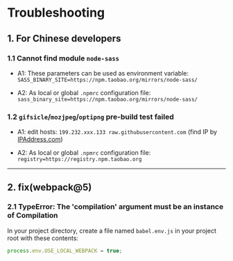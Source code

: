 # Troubleshooting

## 1. For Chinese developers

### 1.1 Cannot find module `node-sass`

- A1: These parameters can be used as environment variable: `SASS_BINARY_SITE=https://npm.taobao.org/mirrors/node-sass/`

- A2: As local or global `.npmrc` configuration file: `sass_binary_site=https://npm.taobao.org/mirrors/node-sass/`

### 1.2 `gifsicle`/`mozjpeg`/`optipng` pre-build test failed

- A1: edit hosts: `199.232.xxx.133 raw.githubusercontent.com` (find IP by [IPAddress.com](https://www.ipaddress.com/))

- A2: As local or global `.npmrc` configuration file: `registry=https://registry.npm.taobao.org`

---

## 2. fix(webpack@5)

### 2.1 TypeError: The 'compilation' argument must be an instance of Compilation

In your project directory, create a file named `babel.env.js` in your project root with these contents:

```js
process.env.USE_LOCAL_WEBPACK = true;
```
